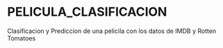 # PELICULA_CLASIFICACION
Clasificacion y Prediccion de una pelicila con los datos de IMDB y Rotten Tomatoes
